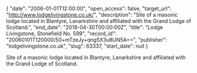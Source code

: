 {
  "date": "2006-01-01T12:00:00", 
  "open_access": false, 
  "target_url": "http://www.lodgelivingstone.co.uk/", 
  "description": "Site of a masonic lodge located in Blantyre, Lanarkshire and affiliated with the Grand Lodge of Scotland.", 
  "end_date": "2018-04-30T00:00:00Z", 
  "title": "Lodge Livingstone, Stonefield No. 599", 
  "record_id": "20060101T120000/50+mTzeJy+qng5X3u8UN5A==", 
  "publisher": "lodgelivingstone.co.uk", 
  "slug": 63337, 
  "start_date": null
}

Site of a masonic lodge located in Blantyre, Lanarkshire and affiliated with the Grand Lodge of Scotland.